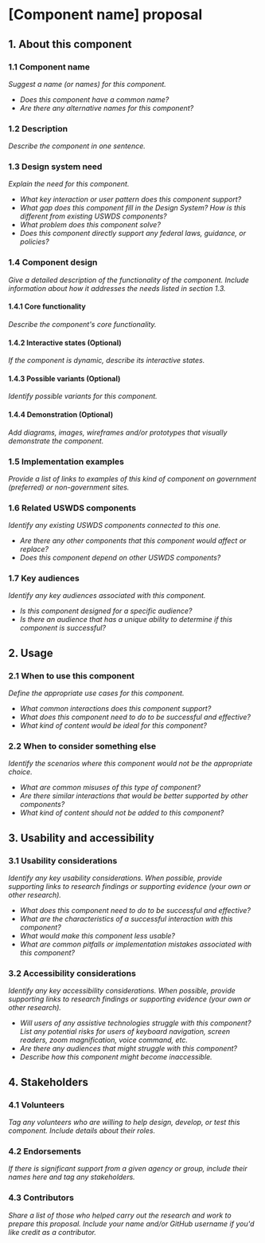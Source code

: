 # [Component name] proposal

## 1. About this component

### 1.1 Component name

_Suggest a name (or names) for this component._

- _Does this component have a common name?_
- _Are there any alternative names for this component?_

### 1.2 Description

_Describe the component in one sentence._

### 1.3 Design system need

_Explain the need for this component._

- _What key interaction or user pattern does this component support?_
- _What gap does this component fill in the Design System? How is this different from existing USWDS components?_
- _What problem does this component solve?_
- _Does this component directly support any federal laws, guidance, or policies?_

### 1.4 Component design

_Give a detailed description of the functionality of the component. Include information about how it addresses the needs listed in section 1.3._

#### 1.4.1 Core functionality

_Describe the component's core functionality._

#### 1.4.2 Interactive states (Optional)

_If the component is dynamic, describe its interactive states._

#### 1.4.3 Possible variants (Optional)

_Identify possible variants for this component._

#### 1.4.4 Demonstration (Optional)

_Add diagrams, images, wireframes and/or prototypes that visually demonstrate the component._

### 1.5 Implementation examples

_Provide a list of links to examples of this kind of component on government (preferred) or non-government sites._

### 1.6 Related USWDS components

_Identify any existing USWDS components connected to this one._

- _Are there any other components that this component would affect or replace?_
- _Does this component depend on other USWDS components?_

### 1.7 Key audiences

_Identify any key audiences associated with this component._

- _Is this component designed for a specific audience?_
- _Is there an audience that has a unique ability to determine if this component is successful?_

## 2. Usage

### 2.1 When to use this component

_Define the appropriate use cases for this component._

- _What common interactions does this component support?_
- _What does this component need to do to be successful and effective?_
- _What kind of content would be ideal for this component?_

### 2.2 When to consider something else

_Identify the scenarios where this component would not be the appropriate choice._

- _What are common misuses of this type of component?_
- _Are there similar interactions that would be better supported by other components?_
- _What kind of content should not be added to this component?_

## 3. Usability and accessibility

### 3.1 Usability considerations

_Identify any key usability considerations. When possible, provide supporting links to research findings or supporting evidence (your own or other research)._

- _What does this component need to do to be successful and effective?_
- _What are the characteristics of a successful interaction with this component?_
- _What would make this component less usable?_
- _What are common pitfalls or implementation mistakes associated with this component?_

### 3.2 Accessibility considerations

_Identify any key accessibility considerations. When possible, provide supporting links to research findings or supporting evidence (your own or other research)._

- _Will users of any assistive technologies struggle with this component?_
  _List any potential risks for users of keyboard navigation, screen readers, zoom magnification, voice command, etc._
- _Are there any audiences that might struggle with this component?_
- _Describe how this component might become inaccessible._

## 4. Stakeholders

### 4.1 Volunteers

_Tag any volunteers who are willing to help design, develop, or test this component. Include details about their roles._

### 4.2 Endorsements

_If there is significant support from a given agency or group, include their names here and tag any stakeholders._

### 4.3 Contributors

_Share a list of those who helped carry out the research and work to prepare this proposal. Include your name and/or GitHub username if you'd like credit as a contributor._